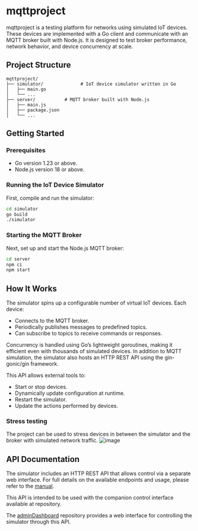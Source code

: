 # mqttproject

mqttproject is a testing platform for networks using simulated IoT devices. These devices are implemented with a Go client and communicate with an MQTT broker built with Node.js. It is designed to test broker performance, network behavior, and device concurrency at scale.

## Project Structure
```
mqttproject/
├── simulator/              # IoT device simulator written in Go
│   ├── main.go
│   └── ...             
├── server/           # MQTT broker built with Node.js
│   ├── main.js
│   ├── package.json
│   └── ...             
```

## Getting Started

### Prerequisites
- Go version 1.23 or above.
- Node.js version 18 or above.

### Running the IoT Device Simulator
First, compile and run the simulator:
```bash
cd simulator 
go build
./simulator
```

### Starting the MQTT Broker
Next, set up and start the Node.js MQTT broker:
```bash
cd server
npm ci
npm start
```

## How It Works
The simulator spins up a configurable number of virtual IoT devices. Each device:
- Connects to the MQTT broker.
- Periodically publishes messages to predefined topics.
- Can subscribe to topics to receive commands or responses.

Concurrency is handled using Go’s lightweight goroutines, making it efficient even with thousands of simulated devices.
In addition to MQTT simulation, the simulator also hosts an HTTP REST API using the gin-gonic/gin framework.

This API allows external tools to:
- Start or stop devices.
- Dynamically update configuration at runtime.
- Restart the simulator.
- Update the actions performed by devices.

### Stress testing
The project can be used to stress devices in between the simulator and the broker with simulated network traffic.
![image](https://github.com/user-attachments/assets/9500a1d5-578f-4fe4-a90d-2dde8eb284dc)


## API Documentation
The simulator includes an HTTP REST API that allows control via a separate web interface. For full details on the available endpoints and usage, please refer to the [manual](MANUAL.md).

This API is intended to be used with the companion control interface available at  repository.

The [adminDashboard](https://github.com/mqttproject/adminDashboard) repository provides a web interface for controlling the simulator through this API.


